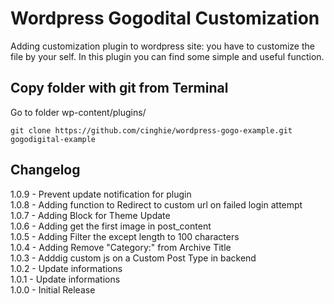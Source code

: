 Wordpress Gogodital Customization
==============================

Adding customization plugin to wordpress site: you have to customize the file by your self.
In this plugin you can find some simple and useful function.

## Copy folder with git from Terminal

Go to folder wp-content/plugins/

```
git clone https://github.com/cinghie/wordpress-gogo-example.git gogodigital-example
```

## Changelog

1.0.9 - Prevent update notification for plugin  
1.0.8 - Adding function to Redirect to custom url on failed login attempt  
1.0.7 - Adding Block for Theme Update  
1.0.6 - Adding get the first image in post_content  
1.0.5 - Adding Filter the except length to 100 characters  
1.0.4 - Adding Remove "Category:" from Archive Title  
1.0.3 - Adddig custom js on a Custom Post Type in backend  
1.0.2 - Update informations   
1.0.1 - Update informations    
1.0.0 - Initial Release
